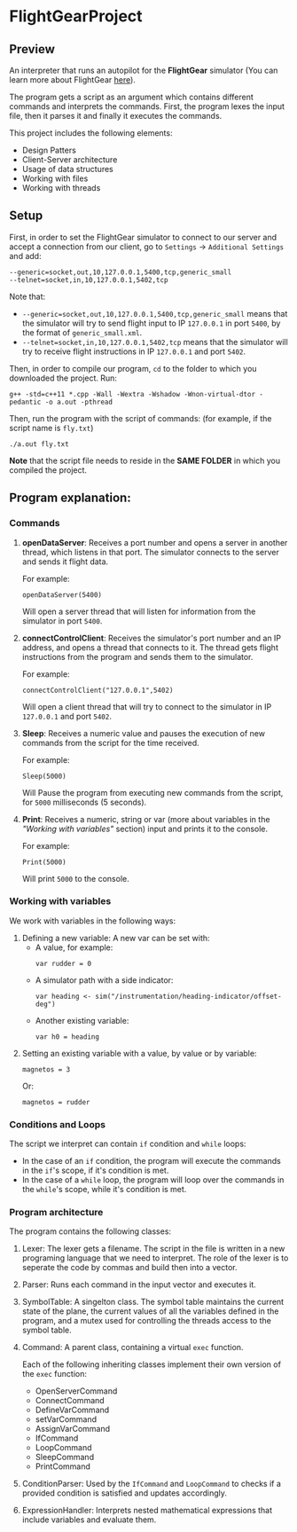 # FlightGearProject

## Preview
An interpreter that runs an autopilot for the **FlightGear** simulator
 (You can learn more about FlightGear [here](https://www.flightgear.org/ "FlightGear Homepage")).

The program gets a script as an argument which contains different commands and
interprets the commands. First, the program lexes the input file, then it parses 
it and finally it executes the commands.

This project includes the following elements:
* Design Patters
* Client-Server architecture
* Usage of data structures
* Working with files
* Working with threads

## Setup
First, in order to set the FlightGear simulator to connect to our server and 
accept a connection from our client, go to `Settings` -> `Additional Settings` 
and add:
```
--generic=socket,out,10,127.0.0.1,5400,tcp,generic_small
‪--telnet=socket,in,10,127.0.0.1,5402,tcp‬
```
Note that:
 
 * `--generic=socket,out,10,127.0.0.1,5400,tcp,generic_small` means that
 the simulator will try to send flight input to IP `127.0.0.1` in port `5400`, 
 by the format of `generic_small.xml`.
 * `‪--telnet=socket,in,10,127.0.0.1,5402,tcp‬` means that the simulator will try
 to receive flight instructions in IP `127.0.0.1` and port `5402`.
 
Then, in order to compile our program, `cd` to the folder to which you downloaded
 the project. Run:
```
g++ -std=c++11 *.cpp -Wall -Wextra -Wshadow -Wnon-virtual-dtor -pedantic -o a.out -pthread
```
Then, run the program with the script of commands: (for example, if the script
 name is `fly.txt`)
```
./a.out fly.txt
```
**Note** that the script file needs to reside in the **SAME FOLDER** in which you 
compiled the project.

## Program explanation:
### Commands

1. **openDataServer**: Receives a port number and opens a server in another thread,
 which listens in that port. The simulator connects to the server and sends it
  flight data. 
  
  	For example:
  	```
  	openDataServer(5400)
  	```
  	Will open a server thread that will listen for information from the 
  	simulator in port `5400`.
2. **connectControlClient**: Receives the simulator's port number and an IP address, 
and opens a thread that connects to it. The thread gets flight instructions from
 the program and sends them to the simulator.
 	
 	For example:
 	```
 	connectControlClient("127.0.0.1",5402)
 	```
 	Will open a client thread that will try to connect to the simulator in IP
 	 `127.0.0.1` and port `5402`.
3. **Sleep**: Receives a numeric value and pauses the execution of new commands
 from the script for the time received.
 	
 	For example:
 	```
 	Sleep(5000)
 	```
 	Will Pause the program from executing new commands from the script, for 
 	`5000` milliseconds (5 seconds).
4. **Print**: Receives a numeric, string or var (more about variables in the 
*"Working with variables"* section) input and prints it to the 
console.

	For example:
	```
	Print(5000)
	```
	Will print `5000` to the console.

### Working with variables
We work with variables in the following ways:
1. Defining a new variable: A new var can be set with:
	* A value, for example:
		```
		var rudder = 0
		```
	* A simulator path with a side indicator:
		```
		var heading <- sim("/instrumentation/heading-indicator/offset-deg")
		```
	* Another existing variable:
		```
		var h0 = heading
		```
2. Setting an existing variable with a value, by value or by variable:
	```
	magnetos = 3
	```
	Or:
	```
	magnetos = rudder
	```
### Conditions and Loops
The script we interpret can contain `if` condition and `while` loops:
* In the case of an `if` condition, the program will execute the commands in the
 `if`'s scope, if it's condition is met.
* In the case of a `while` loop, the program will loop over the commands in the
 `while`'s scope, while it's condition is met.

### Program architecture
The program contains the following classes:
1. Lexer: The lexer gets a filename. The script in the file is written in a new 
          programing language that we need to interpret.
          The role of the lexer is to seperate the code by commas and build then into a
          vector.
2. Parser: Runs each command in the input vector and executes it.
5. SymbolTable: A singelton class. The symbol table maintains the current state 
of the plane, the current values of all the variables defined in the program, 
and a mutex used for controlling the threads access to the symbol table.
3. Command: A parent class, containing a virtual `exec` function. 

	Each of the following inheriting classes implement their own version of the
	 `exec` function:
	* OpenServerCommand
	* ConnectCommand
	* DefineVarCommand
	* setVarCommand
	* AssignVarCommand
	* IfCommand
	* LoopCommand
	* SleepCommand
	* PrintCommand
4. ConditionParser: Used by the `IfCommand` and `LoopCommand` to checks if a 
	provided condition is satisfied and updates accordingly.
5. ExpressionHandler: Interprets nested mathematical expressions that include 
	variables and evaluate them.

